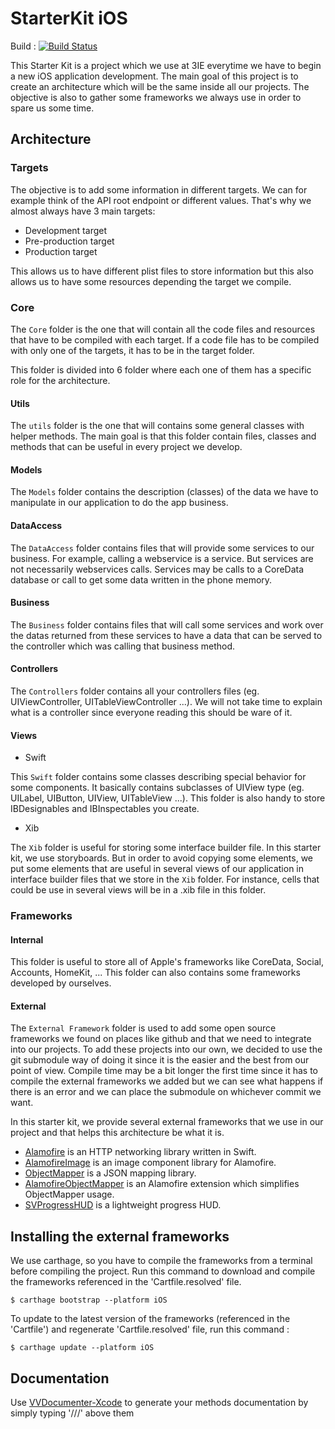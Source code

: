 # StarterKit iOS

Build : [![Build Status](https://travis-ci.org/3IE/SwiftStarter.svg?branch=develop)](https://travis-ci.org/3IE/SwiftStarter)


This Starter Kit is a project which we use at 3IE everytime we have to begin a new iOS application development.
The main goal of this project is to create an architecture which will be the same inside all our projects.
The objective is also to gather some frameworks we always use in order to spare us some time.

## Architecture

### Targets

The objective is to add some information in different targets. We can for example think of the API root endpoint or different values.
That's why we almost always have 3 main targets:
- Development target
- Pre-production target
- Production target

This allows us to have different plist files to store information but this also allows us to have some resources depending the target we compile.

### Core

The `Core` folder is the one that will contain all the code files and resources that have to be compiled with each target. If a code file has to be compiled with only one of the targets, it has to be in the target folder.

This folder is divided into 6 folder where each one of them has a specific role for the architecture.

#### Utils

The `utils` folder is the one that will contains some general classes with helper methods. The main goal is that this folder contain files, classes and methods that can be useful in every project we develop.

#### Models

The `Models` folder contains the description (classes) of the data we have to manipulate in our application to do the app business.

#### DataAccess

The `DataAccess` folder contains files that will provide some services to our business. For example, calling a webservice is a service. But services are not necessarily webservices calls. Services may be calls to a CoreData database or call to get some data written in the phone memory.

#### Business

The `Business` folder contains files that will call some services and work over the datas returned from these services to have a data that can be served to the controller which was calling that business method.

#### Controllers

The `Controllers` folder contains all your controllers files (eg. UIViewController, UITableViewController ...). We will not take time to explain what is a controller since everyone reading this should be ware of it.

#### Views

  - Swift

  This `Swift` folder contains some classes describing special behavior for some components. It basically contains subclasses of UIView type (eg. UILabel, UIButton, UIView, UITableView ...). This folder is also handy to store IBDesignables and IBInspectables you create.

  - Xib

  The `Xib` folder is useful for storing some interface builder file. In this starter kit, we use storyboards. But in order to avoid copying some elements, we put some elements that are useful in several views of our application in interface builder files that we store in the `Xib` folder. For instance, cells that could be use in several views will be in a .xib file in this folder.

### Frameworks

#### Internal

This folder is useful to store all of Apple's frameworks like CoreData, Social, Accounts, HomeKit, ...
This folder can also contains some frameworks developed by ourselves.

#### External

The `External Framework` folder is used to add some open source frameworks we found on places like github and that we need to integrate into our projects. To add these projects into our own, we decided to use the git submodule way of doing it since it is the easier and the best from our point of view.
Compile time may be a bit longer the first time since it has to compile the external frameworks we added but we can see what happens if there is an error and we can place the submodule on whichever commit we want.

In this starter kit, we provide several external frameworks that we use in our project and that helps this architecture be what it is.

- <a href="https://github.com/Alamofire/Alamofire">Alamofire</a> is an HTTP networking library written in Swift.
- <a href="https://github.com/Alamofire/AlamofireImage">AlamofireImage</a> is an image component library for Alamofire.
- <a href="https://github.com/Hearst-DD/ObjectMapper">ObjectMapper</a> is a JSON mapping library.
- <a href="https://github.com/tristanhimmelman/AlamofireObjectMapper">AlamofireObjectMapper</a> is an Alamofire extension which simplifies ObjectMapper usage.
- <a href="https://github.com/SVProgressHUD/SVProgressHUD">SVProgressHUD</a> is a lightweight progress HUD.


## Installing the external frameworks

We use carthage, so you have to compile the frameworks from a terminal before compiling the project.
Run this command to download and compile the frameworks referenced in the 'Cartfile.resolved' file.
```shell
$ carthage bootstrap --platform iOS
```

To update to the latest version of the frameworks (referenced in the 'Cartfile') and regenerate 'Cartfile.resolved' file, run this command :
```shell
$ carthage update --platform iOS
```

## Documentation

Use <a href="https://github.com/onevcat/VVDocumenter-Xcode">VVDocumenter-Xcode</a> to generate your methods documentation by simply typing '///' above them



